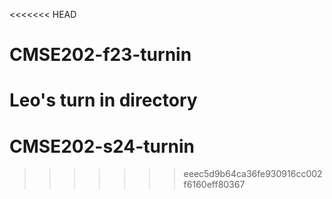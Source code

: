<<<<<<< HEAD
# CMSE202-f23-turnin
Leo's turn in directory
=======
# CMSE202-s24-turnin
>>>>>>> eeec5d9b64ca36fe930916cc002f6160eff80367
